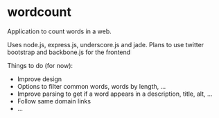 wordcount
=========

Application to count words in a web.

Uses node.js, express.js, underscore.js and jade.
Plans to use twitter bootstrap and backbone.js for the frontend

Things to do (for now):

- Improve design
- Options to filter common words, words by length, ...
- Improve parsing to get if a word appears in a description, title, alt, ...
- Follow same domain links
- ...
